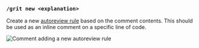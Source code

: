 ### `/grit new <explanation>`

Create a new [autoreview rule](/guides/autoreview) based on the comment contents. This should be used as an inline comment on a specific line of code.

![Comment adding a new autoreview rule](/autoreview-new.png)
